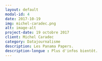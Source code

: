 ```yaml
---
layout: default
modal-id: 4
date: 2017-10-19
img: michel-caradec.png
alt: image-alt
project-date: 19 octobre 2017
client: Michel Caradec
category: Datajournalisme
description: Les Panama Papers. 
description-longue : Plus d'infos bientôt. 
---
```

